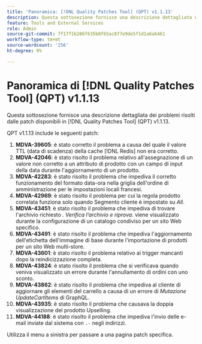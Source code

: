 ```yaml
---
title: 'Panoramica: [!DNL Quality Patches Tool] (QPT) v1.1.13'
description: Questa sottosezione fornisce una descrizione dettagliata dei problemi risolti dalle patch disponibili in  [!DNL Quality Patches Tool] (QPT) v1.1.13.
feature: Tools and External Services
role: Admin
source-git-commit: 7f17f1b286f635b8f65ac877e9de5f1d1a6a6461
workflow-type: tm+mt
source-wordcount: '256'
ht-degree: 0%

---
```


# Panoramica di [!DNL Quality Patches Tool] (QPT) v1.1.13

Questa sottosezione fornisce una descrizione dettagliata dei problemi risolti dalle patch disponibili in [!DNL Quality Patches Tool] (QPT) v1.1.13.

QPT v1.1.13 include le seguenti patch:

1. **MDVA-39605**: è stato corretto il problema a causa del quale il valore TTL (data di scadenza) della cache [!DNL Redis] non era corretto.
1. **MDVA-42046**: è stato risolto il problema relativo all&#39;assegnazione di un valore non corretto a un attributo di prodotto con un campo di input della data durante l&#39;aggiornamento di un prodotto.
1. **MDVA-42283**: è stato risolto il problema che impediva il corretto funzionamento del formato data-ora nella griglia dell&#39;ordine di amministrazione per le impostazioni locali francesi.
1. **MDVA-42969**: è stato risolto il problema per cui la regola prodotto correlata funziona solo quando Segmento cliente è impostato su *All*.
1. **MDVA-43451**: è stato risolto il problema che impediva di trovare l&#39;archivio richiesto *. Verifica l’archivio e riprova.* viene visualizzato durante la configurazione di un catalogo condiviso per un sito Web specifico.
1. **MDVA-43491**: è stato risolto il problema che impediva l&#39;aggiornamento dell&#39;etichetta dell&#39;immagine di base durante l&#39;importazione di prodotti per un sito Web multi-store.
1. **MDVA-43601**: è stato risolto il problema relativo ai trigger mancanti dopo la reindicizzazione completa.
1. **MDVA-43824**: è stato risolto il problema che si verificava quando veniva visualizzato un errore durante l&#39;annullamento di ordini con uno sconto.
1. **MDVA-43862**: è stato risolto il problema che impediva al cliente di aggiornare gli elementi del carrello a causa di un errore di *Mutazione UpdateCartItems* di GraphQL.
1. **MDVA-43935**: è stato risolto il problema che causava la doppia visualizzazione del prodotto Upselling.
1. **MDVA-44188**: è stato risolto il problema che impediva l&#39;invio delle e-mail inviate dal sistema con `.-` negli indirizzi.

Utilizza il menu a sinistra per passare a una pagina patch specifica.
